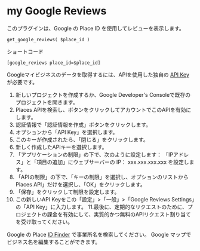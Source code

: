 my Google Reviews
===



このプラグインは、Google の Place ID を使用してレビューを表示します。


```
get_google_reviews( $place_id )
```

ショートコード
```
[google_reviews place_id=$place_id]
```

Googleマイビジネスのデータを取得するには、APIを使用した独自の [API Key](https://developers.google.com/maps/documentation/places/web-service/place-id?hl=ja) が必要です。

1. 新しいプロジェクトを作成するか、Google Developer's Consoleで既存のプロジェクトを開きます。
2. Places APIを検索し、ボタンをクリックしてアカウントでこのAPIを有効にします。
3. 認証情報で「認証情報を作成」ボタンをクリックします。
4. オプションから「API Key」を選択します。
5. このキーが作成されたら、「閉じる」をクリックします。
6. 新しく作成したAPIキーを選択します。
7. 「アプリケーションの制限」の下で、次のように設定します： 「IPアドレス」と「項目の追加」にウェブサーバーの IP： xxx.xxx.xxx.xxx を設定します。
8. 「APIの制限」の下で、「キーの制限」を選択し、オプションのリストから Places API」だけを選択し、「OK」をクリックします。
9. 「保存」をクリックして制限を設定します。
10. この新しいAPI Keyをこの「設定」>「一般」>「Google Reviews Settings」の「API Key」に入力します。
11.最後に、定期的なリクエストのために、プロジェクトの課金を有効にして、実質的かつ無料のAPIリクエスト割り当てを受け取ってください。

Google の Place [ID Finder](https://developers.google.com/places/place-id) で事業所名を検索してください。
Google マップでビジネス名を編集することができます。

